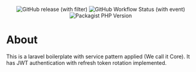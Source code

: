 <p align="center">
    <img alt="GitHub release (with filter)" src="https://img.shields.io/github/v/release/FaisalBudiono/laravel-boilerplate">
    <img alt="GitHub Workflow Status (with event)" src="https://img.shields.io/github/actions/workflow/status/FaisalBudiono/laravel-boilerplate/.github%2Fworkflows%2Fcode-test.yml">
    <img alt="Packagist PHP Version" src="https://img.shields.io/packagist/dependency-v/FaisalBudiono/laravel-boilerplate/php">
</p>


# About
This is a laravel boilerplate with service pattern applied (We call it Core). It has JWT authentication with refresh token rotation implemented.
